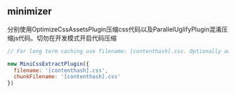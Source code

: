 ## minimizer

分别使用OptimizeCssAssetsPlugin压缩css代码以及ParallelUglifyPlugin混淆压缩js代码。切勿在开发模式开启代码压缩

```js
// For long term caching use filename: [contenthash].css. Optionally add [name].

new MiniCssExtractPlugin({
  filename: '[contenthash].css',
  chunkFilename: '[contenthash].css'
})
```
